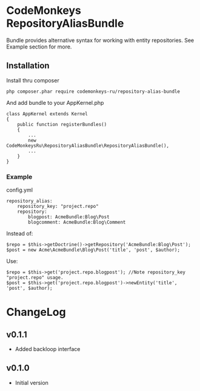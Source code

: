 # CodeMonkeys RepositoryAliasBundle #

Bundle provides alternative syntax for working with entity repositories.
See Example section for more.

## Installation ##

Install thru composer

    php composer.phar require codemonkeys-ru/repository-alias-bundle

And add bundle to your AppKernel.php

    class AppKernel extends Kernel
    {
        public function registerBundles()
        {
            ...
            new CodeMonkeysRu\RepositoryAliasBundle\RepositoryAliasBundle(),
            ...
        }
    }


### Example ###

config.yml

	repository_alias:
        repository_key: "project.repo"
		repository:
			blogpost: AcmeBundle:Blog\Post
			blogcomment: AcmeBundle:Blog\Comment

Instead of:

	$repo = $this->getDoctrine()->getRepository('AcmeBundle:Blog\Post');
	$post = new Acme\AcmeBundle\Blog\Post('title', 'post', $author);

Use:

	$repo = $this->get('project.repo.blogpost'); //Note repository_key "project.repo" usage.
	$post = $this->get('project.repo.blogpost')->newEntity('title', 'post', $author);


# ChangeLog

## v0.1.1

* Added backloop interface

## v0.1.0

* Initial version
